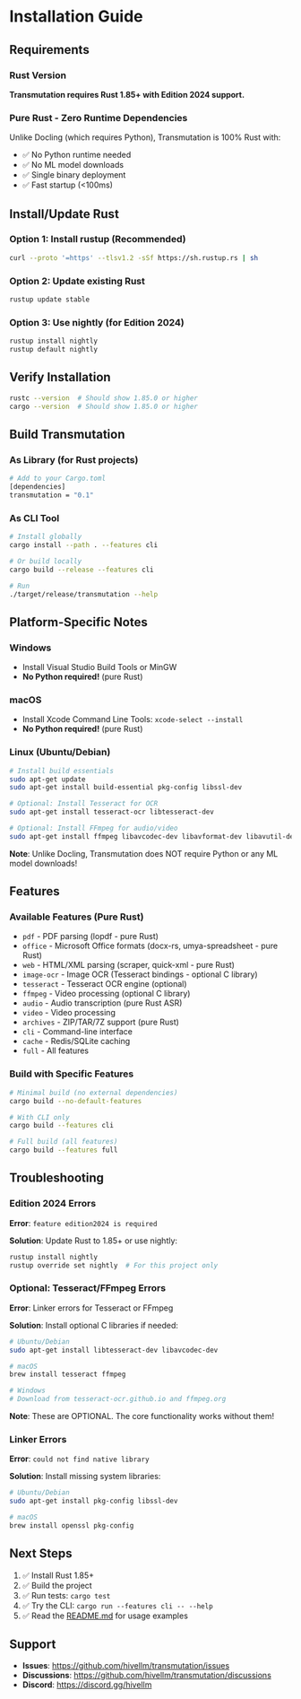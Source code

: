 # Installation Guide

## Requirements

### Rust Version
**Transmutation requires Rust 1.85+ with Edition 2024 support.**

### Pure Rust - Zero Runtime Dependencies
Unlike Docling (which requires Python), Transmutation is 100% Rust with:
- ✅ No Python runtime needed
- ✅ No ML model downloads
- ✅ Single binary deployment
- ✅ Fast startup (<100ms)

## Install/Update Rust

### Option 1: Install rustup (Recommended)
```bash
curl --proto '=https' --tlsv1.2 -sSf https://sh.rustup.rs | sh
```

### Option 2: Update existing Rust
```bash
rustup update stable
```

### Option 3: Use nightly (for Edition 2024)
```bash
rustup install nightly
rustup default nightly
```

## Verify Installation

```bash
rustc --version  # Should show 1.85.0 or higher
cargo --version  # Should show 1.85.0 or higher
```

## Build Transmutation

### As Library (for Rust projects)
```bash
# Add to your Cargo.toml
[dependencies]
transmutation = "0.1"
```

### As CLI Tool
```bash
# Install globally
cargo install --path . --features cli

# Or build locally
cargo build --release --features cli

# Run
./target/release/transmutation --help
```

## Platform-Specific Notes

### Windows
- Install Visual Studio Build Tools or MinGW
- **No Python required!** (pure Rust)

### macOS
- Install Xcode Command Line Tools: `xcode-select --install`
- **No Python required!** (pure Rust)

### Linux (Ubuntu/Debian)
```bash
# Install build essentials
sudo apt-get update
sudo apt-get install build-essential pkg-config libssl-dev

# Optional: Install Tesseract for OCR
sudo apt-get install tesseract-ocr libtesseract-dev

# Optional: Install FFmpeg for audio/video
sudo apt-get install ffmpeg libavcodec-dev libavformat-dev libavutil-dev
```

**Note**: Unlike Docling, Transmutation does NOT require Python or any ML model downloads!

## Features

### Available Features (Pure Rust)
- `pdf` - PDF parsing (lopdf - pure Rust)
- `office` - Microsoft Office formats (docx-rs, umya-spreadsheet - pure Rust)
- `web` - HTML/XML parsing (scraper, quick-xml - pure Rust)
- `image-ocr` - Image OCR (Tesseract bindings - optional C library)
- `tesseract` - Tesseract OCR engine (optional)
- `ffmpeg` - Video processing (optional C library)
- `audio` - Audio transcription (pure Rust ASR)
- `video` - Video processing
- `archives` - ZIP/TAR/7Z support (pure Rust)
- `cli` - Command-line interface
- `cache` - Redis/SQLite caching
- `full` - All features

### Build with Specific Features
```bash
# Minimal build (no external dependencies)
cargo build --no-default-features

# With CLI only
cargo build --features cli

# Full build (all features)
cargo build --features full
```

## Troubleshooting

### Edition 2024 Errors
**Error**: `feature edition2024 is required`

**Solution**: Update Rust to 1.85+ or use nightly:
```bash
rustup install nightly
rustup override set nightly  # For this project only
```

### Optional: Tesseract/FFmpeg Errors
**Error**: Linker errors for Tesseract or FFmpeg

**Solution**: Install optional C libraries if needed:
```bash
# Ubuntu/Debian
sudo apt-get install libtesseract-dev libavcodec-dev

# macOS
brew install tesseract ffmpeg

# Windows
# Download from tesseract-ocr.github.io and ffmpeg.org
```

**Note**: These are OPTIONAL. The core functionality works without them!

### Linker Errors
**Error**: `could not find native library`

**Solution**: Install missing system libraries:
```bash
# Ubuntu/Debian
sudo apt-get install pkg-config libssl-dev

# macOS
brew install openssl pkg-config
```

## Next Steps

1. ✅ Install Rust 1.85+
2. ✅ Build the project
3. ✅ Run tests: `cargo test`
4. ✅ Try the CLI: `cargo run --features cli -- --help`
5. ✅ Read the [README.md](README.md) for usage examples

## Support

- **Issues**: https://github.com/hivellm/transmutation/issues
- **Discussions**: https://github.com/hivellm/transmutation/discussions
- **Discord**: https://discord.gg/hivellm

